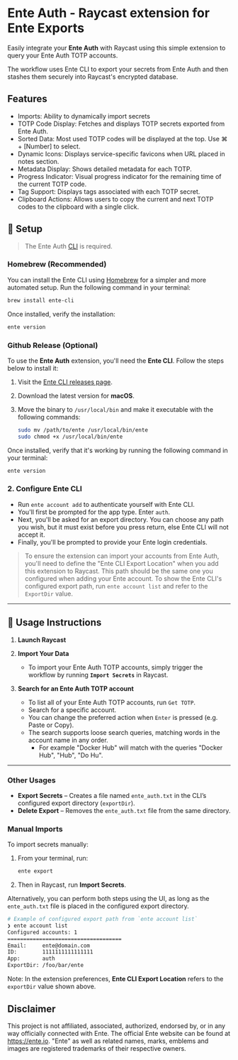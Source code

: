 # Ente Auth - Raycast extension for Ente Exports

Easily integrate your **Ente Auth** with Raycast using this simple extension to query your Ente Auth TOTP accounts.

The workflow uses Ente CLI to export your secrets from Ente Auth and then stashes them securely into Raycast's encrypted database.

## Features

- Imports: Ability to dynamically import secrets
- TOTP Code Display: Fetches and displays TOTP secrets exported from Ente Auth.
- Sorted Data: Most used TOTP codes will be displayed at the top. Use ⌘ + [Number] to select.
- Dynamic Icons: Displays service-specific favicons when URL placed in notes section.
- Metadata Display: Shows detailed metadata for each TOTP.
- Progress Indicator: Visual progress indicator for the remaining time of the current TOTP code.
- Tag Support: Displays tags associated with each TOTP secret.
- Clipboard Actions: Allows users to copy the current and next TOTP codes to the clipboard with a single click.

## 🚀 Setup

> The Ente Auth [CLI](https://github.com/ente-io/ente/tree/main/cli) is required.

### Homebrew (Recommended)

You can install the Ente CLI using [Homebrew](https://formulae.brew.sh/formula/ente-cli#default) for a simpler and more automated setup. Run the following command in your terminal:

```bash
brew install ente-cli
```

Once installed, verify the installation:

```bash
ente version
```

### Github Release (Optional)

To use the **Ente Auth** extension, you'll need the **Ente CLI**. Follow the steps below to install it:

1. Visit the [Ente CLI releases page](https://github.com/ente-io/ente/releases?q=tag%3Acli-v0).
2. Download the latest version for **macOS**.
3. Move the binary to `/usr/local/bin` and make it executable with the following commands:

   ```bash
   sudo mv /path/to/ente /usr/local/bin/ente
   sudo chmod +x /usr/local/bin/ente
   ```

Once installed, verify that it's working by running the following command in your terminal:

```bash
ente version
```

### 2. Configure Ente CLI

- Run `ente account add` to authenticate yourself with Ente CLI.
- You'll first be prompted for the app type. Enter `auth`.
- Next, you'll be asked for an export directory. You can choose any path you wish, but it must exist before you press return, else Ente CLI will not accept it.
- Finally, you'll be prompted to provide your Ente login credentials.

> To ensure the extension can import your accounts from Ente Auth, you'll need to define the "Ente CLI Export Location" when you add this extension to Raycast.
> This path should be the same one you configured when adding your Ente account.
> To show the Ente CLI's configured export path, run `ente account list` and refer to the `ExportDir` value.

---

## 📖 Usage Instructions

1. **Launch Raycast**

2. **Import Your Data**
   - To import your Ente Auth TOTP accounts, simply trigger the workflow by running **`Import Secrets`** in Raycast.

3. **Search for an Ente Auth TOTP account**
   - To list all of your Ente Auth TOTP accounts, run `Get TOTP`.
   - Search for a specific account.
   - You can change the preferred action when `Enter` is pressed (e.g. Paste or Copy).
   - The search supports loose search queries, matching words in the account name in any order.
      - For example "Docker Hub" will match with the queries "Docker Hub", "Hub", "Do Hu".

---

### Other Usages

- **Export Secrets** – Creates a file named `ente_auth.txt` in the CLI’s configured export directory (`exportDir`).
- **Delete Export** – Removes the `ente_auth.txt` file from the same directory.

### Manual Imports

To import secrets manually:

1. From your terminal, run:

   ```bash
   ente export
   ```

2. Then in Raycast, run **Import Secrets**.

Alternatively, you can perform both steps using the UI, as long as the `ente_auth.txt` file is placed in the configured export directory.

```bash
# Example of configured export path from `ente account list`
❯ ente account list
Configured accounts: 1
====================================
Email:     ente@domain.com
ID:        1111111111111111
App:       auth
ExportDir: /foo/bar/ente
```

Note: In the extension preferences, **Ente CLI Export Location** refers to the `exportDir` value shown above.

## Disclaimer

This project is not affiliated, associated, authorized, endorsed by, or in any way officially connected with Ente. The official Ente website can be found at https://ente.io. "Ente" as well as related names, marks, emblems and images are registered trademarks of their respective owners.
